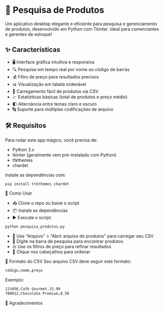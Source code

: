 # 🛒 Pesquisa de Produtos

Um aplicativo desktop elegante e eficiente para pesquisa e gerenciamento de produtos, desenvolvido em Python com Tkinter. Ideal para comerciantes e gerentes de estoque!

## ✨ Características

- 🖥️ Interface gráfica intuitiva e responsiva
- 🔍 Pesquisa em tempo real por nome ou código de barras
- 💰 Filtro de preço para resultados precisos
- 📊 Visualização em tabela ordenável
- 📁 Carregamento fácil de produtos via CSV
- 📈 Estatísticas básicas (total de produtos e preço médio)
- 🌓 Alternância entre temas claro e escuro
- 🔠 Suporte para múltiplas codificações de arquivo

## 🛠️ Requisitos

Para rodar este app mágico, você precisa de:

- Python 3.x
- tkinter (geralmente vem pré-instalado com Python)
- ttkthemes
- chardet

Instale as dependências com:

```bash
pip install ttkthemes chardet
```
🚀 Como Usar

- 📥 Clone o repo ou baixe o script
- 📦 Instale as dependências
- ▶️ Execute o script:

```bash
python pesquisa_produtos.py
```
- 📂 Use "Arquivo" > "Abrir arquivo de produtos" para carregar seu CSV
- 🔎 Digite na barra de pesquisa para encontrar produtos
- ⚖️ Use os filtros de preço para refinar resultados
- 🔢 Clique nos cabeçalhos para ordenar

📄 Formato do CSV
Seu arquivo CSV deve seguir este formato:

```bash
código,nome,preço
```
Exemplo:
```bash
123456,Café Gourmet,15.99
789012,Chocolate Premium,8.50
```
🙏 Agradecimentos


